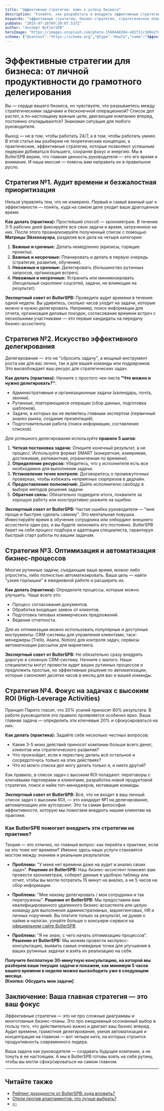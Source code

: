 ```yaml
---
title: "Эффективные стратегии: ключ к успеху бизнеса"
description: "Узнайте, как разработать и внедрить эффективные стратегии для вашего бизнеса. В этой статье ButlerSPB делится проверенными методами и подходами к планированию."
keywords: "эффективные стратегии, бизнес-стратегия, стратегическое планирование, рост бизнеса, достижение целей, ButlerSPB"
pubDate: "2025-07-26T09:39:07.537Z"
author: "Эксперт ButlerSPB"
heroImage: "https://images.unsplash.com/photo-1560448204-e02f11c3d0e2?q=80&w=2070&auto=format&fit=crop"
schema: {"@context":"https://schema.org","@type":"HowTo","name":"Эффективные стратегии: ключ к успеху бизнеса","description":"Узнайте, как разработать и внедрить эффективные стратегии для вашего бизнеса. В этой статье ButlerSPB делится проверенными методами и подходами к планированию.","image":{"@type":"ImageObject","url":"https://images.unsplash.com/photo-1560448204-e02f11c3d0e2?q=80&w=2070&auto=format&fit=crop"},"aggregateRating":{"@type":"AggregateRating","ratingValue":"4.7","reviewCount":878,"bestRating":"5","worstRating":"1"},"publisher":{"@type":"Organization","name":"Блог ButlerSPB","logo":{"@type":"ImageObject","url":"https://butlerspb-blog.netlify.app/favicon.ico"}},"mainEntityOfPage":{"@type":"WebPage","@id":"https://butlerspb-blog.netlify.app/blog/effektivnye-strategii/"}}
---
```

# Эффективные стратегии для бизнеса: от личной продуктивности до грамотного делегирования

Вы — сердце вашего бизнеса, но чувствуете, что разрываетесь между стратегическими задачами и бесконечной операционкой? Список дел растет, а по-настоящему важные цели, двигающие компанию вперед, постоянно откладываются? Знакомая ситуация для любого руководителя.

Выход — не в том, чтобы работать 24/7, а в том, чтобы работать умнее. В этой статье мы разберем не теоретические концепции, а практические, эффективные стратегии, которые позволяют успешным лидерам добиваться большего, сохраняя фокус и энергию. Мы в ButlerSPB верим, что главная ценность руководителя — это его время и внимание. И наша миссия — помочь вам направить их в правильное русло.

## Стратегия №1. Аудит времени и безжалостная приоритизация

Нельзя управлять тем, что не измерено. Первый и самый важный шаг к эффективности — понять, куда на самом деле уходит ваше драгоценное время.

**Как делать (практика):**
Простейший способ — хронометраж. В течение 3-5 рабочих дней фиксируйте все свои задачи и время, затраченное на них. После этого проанализируйте полученный список с помощью **Матрицы Эйзенхауэра**, разделив все дела на четыре категории:
1.  **Важные и срочные:** Делать немедленно (кризисы, горящие проекты).
2.  **Важные и несрочные:** Планировать и делать в первую очередь (стратегия, развитие, обучение).
3.  **Неважные и срочные:** Делегировать (большинство рутинных запросов, организация встреч).
4.  **Неважные и несрочные:** Устранить или минимизировать (бесцельный скроллинг соцсетей, задачи, не влияющие на результат).

**Экспертный совет от ButlerSPB:** Проведите аудит времени в течение одной недели. Вы удивитесь, сколько часов уходит на задачи, которые можно и нужно делегировать. Например, поиск информации для отчета, организация деловых поездок, согласование времени встреч с несколькими участниками — это первые кандидаты на передачу бизнес-ассистенту.

## Стратегия №2. Искусство эффективного делегирования

Делегирование — это не "сбросить задачу", а мощный инструмент роста как для вас лично, так и для вашей команды или подрядчиков. Это высвобождает ваш ресурс для стратегических задач.

**Как делать (практика):**
Начните с простого чек-листа **"Что можно и нужно делегировать?"**:
*   Административные и организационные задачи (календарь, почта, звонки).
*   Рутинные, повторяющиеся операции (сбор данных, подготовка шаблонов).
*   Задачи, в которых вы не являетесь главным экспертом (первичный анализ рынка, создание презентаций).
*   Подготовительная работа (поиск информации, составление списков).

Для успешного делегирования используйте **правило 5 шагов**:
1.  **Четкая постановка задачи:** Опишите конечный результат, а не процесс. Используйте формат SMART (конкретная, измеримая, достижимая, релевантная, ограниченная по времени).
2.  **Определение ресурсов:** Убедитесь, что у исполнителя есть все необходимое для выполнения задачи.
3.  **Установление точек контроля:** Договоритесь о промежуточных проверках, чтобы избежать неприятных сюрпризов в дедлайн.
4.  **Предоставление полномочий:** Дайте исполнителю свободу в выборе методов решения задачи.
5.  **Обратная связь:** Обязательно подведите итоги, похвалите за хорошую работу или конструктивно укажите на ошибки.

**Экспертный совет от ButlerSPB:** Частая ошибка руководителя — "мне проще и быстрее сделать самому". Это ментальная ловушка. Инвестируйте время в обучение сотрудника или онбординг внешнего ассистента один раз, и вы будете экономить его постоянно. ButlerSPB берет на себя процесс подбора и адаптации специалиста, гарантируя быстрый старт работы по вашим задачам.

## Стратегия №3. Оптимизация и автоматизация бизнес-процессов

Многие рутинные задачи, съедающие ваше время, можно либо упростить, либо полностью автоматизировать. Ваша цель — найти "узкие горлышки" в ежедневной работе и расширить их.

**Как делать (практика):**
Определите процессы, которые можно улучшить. Чаще всего это:
*   Процесс согласования документов.
*   Обработка входящих заявок от клиентов.
*   Подготовка типовых коммерческих предложений.
*   Ведение отчетности.

Для их оптимизации можно использовать популярные и доступные инструменты: CRM-системы для управления клиентами, таск-менеджеры (Trello, Asana, Notion) для контроля задач, сервисы автоматизации рассылок для маркетинга.

**Экспертный совет от ButlerSPB:** Не обязательно сразу внедрять дорогую и сложную CRM-систему. Начните с малого. Наши специалисты могут провести аудит ваших рутинных процессов и предложить простые, но эффективные решения по автоматизации, которые сэкономят десятки часов в месяц для вас и вашей команды.

## Стратегия №4. Фокус на задачах с высоким ROI (High-Leverage Activities)

Принцип Парето гласит, что 20% усилий приносят 80% результата. В работе руководителя это правило проявляется особенно ярко. Ваша главная задача — определить эти ключевые 20% и сфокусироваться на них.

**Как делать (практика):**
Задайте себе несколько честных вопросов:
*   Какие 3-5 моих действий приносят компании больше всего денег, клиентов или стратегического развития?
*   Что произойдет, если я перестану делать всё остальное и сосредоточусь только на этих действиях?
*   Что из моего списка дел могу делать только я, и никто другой?

Как правило, в список задач с высоким ROI попадают: переговоры с ключевыми партнерами и клиентами, разработка новой продуктовой стратегии, поиск и найм топ-менеджеров, мотивация команды.

**Экспертный совет от ButlerSPB:** Всё, что не входит в ваш личный список задач с высоким ROI, — это кандидат №1 на делегирование, автоматизацию или аутсорсинг. Это та самая философия эффективности, которую мы помогаем внедрить нашим клиентам на практике.

### Как ButlerSPB помогает внедрить эти стратегии на практике?

Теория — это отлично, но главный вопрос: как перейти к практике, если на это тоже нет времени? Именно здесь наши услуги становятся мостом между знанием и реальным результатом.

*   **Проблема:** "У меня нет времени даже на аудит и анализ своих задач".
    **Решение от ButlerSPB:** Наш бизнес-ассистент поможет вам провести хронометраж, соберет данные в удобную таблицу или отчет, чтобы вы могли потратить 15 минут на анализ, а не 5 часов на сбор информации.

*   **Проблема:** "Мне некому делегировать / мои сотрудники и так перегружены".
    **Решение от ButlerSPB:** Мы предоставим вам квалифицированного удаленного бизнес-ассистента или целую команду для выполнения административных, маркетинговых, HR и личных поручений. Вы платите только за результат, не думая о найме и налогах. узнайте больше о консьерж-сервисе на <a href="https://butlerspb.ru/svyazatsya-s-konserzh-servisom" target="_blank" rel="nofollow">официальном сайте ButlerSPB</a>

*   **Проблема:** "Я не знаю, с чего начать оптимизацию процессов".
    **Решение от ButlerSPB:** Мы можем провести экспресс-консультацию, выявить самые очевидные точки для улучшения в ваших рутинных задачах и взять их реализацию на себя.

**Получите бесплатную 30-минутную консультацию, на которой мы разберем ваши текущие задачи и покажем, как минимум 5 часов вашего времени в неделю можно высвободить уже в следующем месяце.**
<br>
**[Кнопка: Обсудить мои задачи]**

## Заключение: Ваша главная стратегия — это ваш фокус

Эффективные стратегии — это не про сложные диаграммы и многотомные бизнес-планы. Это про ежедневный осознанный выбор в пользу того, что действительно важно и двигает ваш бизнес вперед. Аудит времени, грамотное делегирование, умная автоматизация и концентрация на главном — вот четыре кита, на которых строится продуктивность современного лидера.

Ваша задача как руководителя — создавать будущее компании, а не тонуть в ее настоящем. А мы в ButlerSPB готовы взять на себя рутину, чтобы вы могли сфокусироваться на самом главном.

---

## Читайте также

*   [Рейтинг доходности от ButlerSPB: куда вложить?](/blog/reyting-dohodnosti/)
*   [Отели против апартаментов: что лучше выбрать?](/blog/oteli-protiv/)
*   [>-](/blog/snizhenie-kommunalnyh-rashodov-pri-posutochnoy-arende-v-pitere/)

